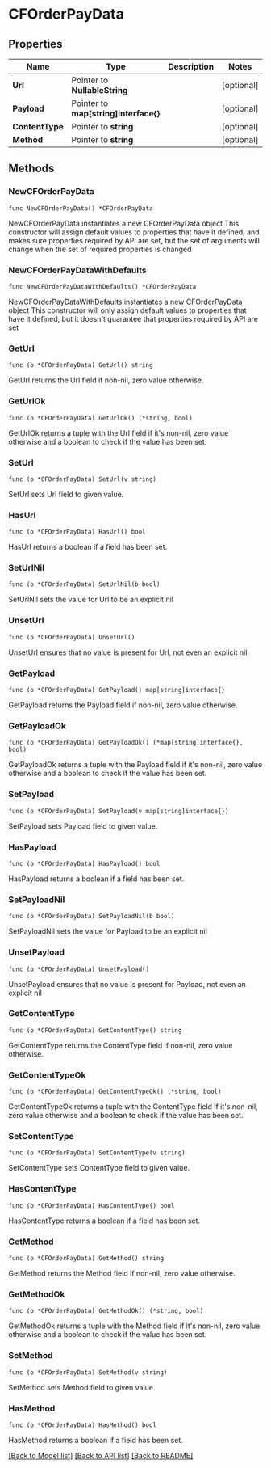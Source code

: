 # CFOrderPayData

## Properties

Name | Type | Description | Notes
------------ | ------------- | ------------- | -------------
**Url** | Pointer to **NullableString** |  | [optional] 
**Payload** | Pointer to **map[string]interface{}** |  | [optional] 
**ContentType** | Pointer to **string** |  | [optional] 
**Method** | Pointer to **string** |  | [optional] 

## Methods

### NewCFOrderPayData

`func NewCFOrderPayData() *CFOrderPayData`

NewCFOrderPayData instantiates a new CFOrderPayData object
This constructor will assign default values to properties that have it defined,
and makes sure properties required by API are set, but the set of arguments
will change when the set of required properties is changed

### NewCFOrderPayDataWithDefaults

`func NewCFOrderPayDataWithDefaults() *CFOrderPayData`

NewCFOrderPayDataWithDefaults instantiates a new CFOrderPayData object
This constructor will only assign default values to properties that have it defined,
but it doesn't guarantee that properties required by API are set

### GetUrl

`func (o *CFOrderPayData) GetUrl() string`

GetUrl returns the Url field if non-nil, zero value otherwise.

### GetUrlOk

`func (o *CFOrderPayData) GetUrlOk() (*string, bool)`

GetUrlOk returns a tuple with the Url field if it's non-nil, zero value otherwise
and a boolean to check if the value has been set.

### SetUrl

`func (o *CFOrderPayData) SetUrl(v string)`

SetUrl sets Url field to given value.

### HasUrl

`func (o *CFOrderPayData) HasUrl() bool`

HasUrl returns a boolean if a field has been set.

### SetUrlNil

`func (o *CFOrderPayData) SetUrlNil(b bool)`

 SetUrlNil sets the value for Url to be an explicit nil

### UnsetUrl
`func (o *CFOrderPayData) UnsetUrl()`

UnsetUrl ensures that no value is present for Url, not even an explicit nil
### GetPayload

`func (o *CFOrderPayData) GetPayload() map[string]interface{}`

GetPayload returns the Payload field if non-nil, zero value otherwise.

### GetPayloadOk

`func (o *CFOrderPayData) GetPayloadOk() (*map[string]interface{}, bool)`

GetPayloadOk returns a tuple with the Payload field if it's non-nil, zero value otherwise
and a boolean to check if the value has been set.

### SetPayload

`func (o *CFOrderPayData) SetPayload(v map[string]interface{})`

SetPayload sets Payload field to given value.

### HasPayload

`func (o *CFOrderPayData) HasPayload() bool`

HasPayload returns a boolean if a field has been set.

### SetPayloadNil

`func (o *CFOrderPayData) SetPayloadNil(b bool)`

 SetPayloadNil sets the value for Payload to be an explicit nil

### UnsetPayload
`func (o *CFOrderPayData) UnsetPayload()`

UnsetPayload ensures that no value is present for Payload, not even an explicit nil
### GetContentType

`func (o *CFOrderPayData) GetContentType() string`

GetContentType returns the ContentType field if non-nil, zero value otherwise.

### GetContentTypeOk

`func (o *CFOrderPayData) GetContentTypeOk() (*string, bool)`

GetContentTypeOk returns a tuple with the ContentType field if it's non-nil, zero value otherwise
and a boolean to check if the value has been set.

### SetContentType

`func (o *CFOrderPayData) SetContentType(v string)`

SetContentType sets ContentType field to given value.

### HasContentType

`func (o *CFOrderPayData) HasContentType() bool`

HasContentType returns a boolean if a field has been set.

### GetMethod

`func (o *CFOrderPayData) GetMethod() string`

GetMethod returns the Method field if non-nil, zero value otherwise.

### GetMethodOk

`func (o *CFOrderPayData) GetMethodOk() (*string, bool)`

GetMethodOk returns a tuple with the Method field if it's non-nil, zero value otherwise
and a boolean to check if the value has been set.

### SetMethod

`func (o *CFOrderPayData) SetMethod(v string)`

SetMethod sets Method field to given value.

### HasMethod

`func (o *CFOrderPayData) HasMethod() bool`

HasMethod returns a boolean if a field has been set.


[[Back to Model list]](../README.md#documentation-for-models) [[Back to API list]](../README.md#documentation-for-api-endpoints) [[Back to README]](../README.md)


